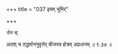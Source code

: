 +++
title = "037 इयम् भूमिर्"

+++

_येन च,_  

अतश् च तद्धर्माननुवृत्तेर् बीजस्य क्षेत्रम् अप्रधानम् ॥ ९.३७ ॥

